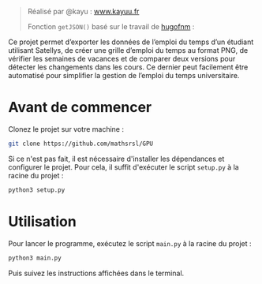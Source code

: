 > Réalisé par @kayu : www.kayuu.fr
> 
> Fonction `getJSON()` basé sur le travail de [hugofnm](https://github.com/UniceApps/UniceAPI) :

Ce projet permet d’exporter les données de l’emploi du temps d’un étudiant utilisant Satellys, de créer une grille d’emploi du temps au format PNG, de vérifier les semaines de vacances et de comparer deux versions pour détecter les changements dans les cours. Ce dernier peut facilement être automatisé pour simplifier la gestion de l’emploi du temps universitaire.

# Avant de commencer

Clonez le projet sur votre machine :

```bash
git clone https://github.com/mathsrsl/GPU
```

Si ce n'est pas fait, il est nécessaire d'installer les dépendances et configurer le projet. Pour cela, il suffit d'exécuter le script `setup.py` à la racine du projet :

```bash
python3 setup.py
```

# Utilisation

Pour lancer le programme, exécutez le script `main.py` à la racine du projet :

```bash
python3 main.py
```

Puis suivez les instructions affichées dans le terminal.

